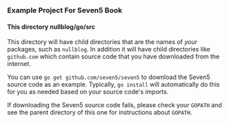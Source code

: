 ### Example Project For Seven5 Book

#### This directory nullblog/go/src

This directory will have child directories that are the names of _your_ packages, such as `nullblog`.  In addition it will have child directories like `github.com` which contain source code that you have downloaded from the internet.  

You can use `go get github.com/seven5/seven5` to download the Seven5 source code as an example.  Typically, `go install` will automatically do this for you as needed based on your source code's imports.

If downloading the Seven5 source code fails, please check your `GOPATH` and see the parent directory of this one for instructions about `GOPATH`.